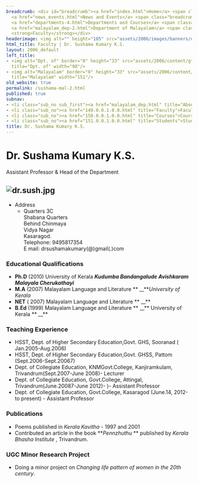 ```yaml
---
breadcrumb: <div id="breadcrumb"><a href="index.html">Home</a> <span class="breadcrumb_spacer">&gt;</span>
  <a href="news_events.html">News and Events</a> <span class="breadcrumb_spacer">&gt;</span>
  <a href="departments-4.html">Departments and Courses</a> <span class="breadcrumb_spacer">&gt;</span>
  <a href="malayalam_dep-2.html">Department of Malayalam</a> <span class="breadcrumb_spacer">&gt;</span>
  <strong>Faculty</strong></div>
headerimage: <img alt="" height="105" src="assets/2006/images/banners/departments.jpg" width="472"/>
html_title: Faculty | Dr. Sushama Kumary K.S.
layout: 2006_default
left_title:
- <img alt="Dpt. of" border="0" height="33" src="assets/2006/content/gt/fcb6421c7c62628408190d4ca84029e5.png"
  title="Dpt. of" width="98"/>
- <img alt="Malayalam" border="0" height="33" src="assets/2006/content/gt/66593839918d379853d8e326b58222c5.png"
  title="Malayalam" width="151"/>
old_website: true
permalink: /sushama-mal-2.html
published: true
subnav:
- <li class="sub_no sub_first"><a href="malayalam_dep.html" title="About">About</a></li>
- <li class="sub_no"><a href="149.0.0.1.0.0.html" title="Faculty">Faculty</a></li>
- <li class="sub_no"><a href="150.0.0.1.0.0.html" title="Courses">Courses</a></li>
- <li class="sub_no"><a href="151.0.0.1.0.0.html" title="Students">Students</a></li>
title: Dr. Sushama Kumary K.S.
---
```


# Dr. Sushama Kumary K.S.

Assistant Professor & Head of the Department

![dr.sush.jpg](assets/2006/content/assets/2006/images/db83b23d528d949d46276596d0028d80.jpg)  
---  
  
  * Address
    * Quarters 3C   
Shabana Quarters  
Behind Chinmaya  
Vidya Nagar  
Kasaragod.  
Telephone: 9495817354  
E mail: drsushamakumary(@)gmail(.)com

### Educational Qualifications

  * **Ph.D** (2010) University of Kerala **_Kudumba Bandangalude Avishkaram Malayala Cherukathayi_**
  * **M.A** (2007) Malayalam Language and Literature ** __**_University of Kerala_
  * **NET** ( 2007) Malayalam Language and Literature ** __**
  * **B.Ed** (1999) Malayalam Language and Literature ** __** University of Kerala ** __**

### Teaching Experience

  * HSST, Dept. of Higher Secondary Education,Govt. GHS, Sooranad ( Jan.2005-Aug.2006)
  * HSST, Dept. of Higher Secondary Education,Govt. GHSS, Pattom (Sept.2006-Sept.20067)
  * Dept. of Collegiate Education, KNMGovt.College, Kanjiramkulam, Trivandrum(Sept.2007-June 2008)- Lecturer 
  * Dept. of Collegiate Education, Govt.College, Attingal, Trivandrum(June.20087-June 2012)- )- Assistant Professor 
  * Dept. of Collegiate Education, Govt.College, Kasaragod (June.14, 2012-to present) - Assistant Professor

### Publications

  * Poems published in _Kerala Kavitha_ \- 1997 and 2001
  * Contributed an article in the book **_Pennzhuthu_ ** published by _Kerala Bhasha Institute_ , Trivandrum.

### UGC Minor Research Project

  * Doing a minor project on _Changing life pattern of women in the 20th century_.